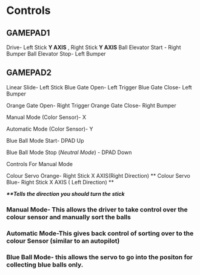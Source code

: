 # Controls 

## GAMEPAD1

Drive- Left Stick **Y AXIS** , Right Stick **Y AXIS**
Ball Elevator Start - Right Bumper 
Ball Elevator Stop- Left Bumper

## GAMEPAD2

Linear Slide- Left Stick 
Blue Gate Open- Left Trigger
Blue Gate Close- Left Bumper

Orange Gate Open- Right Trigger
Orange Gate Close- Right Bumper

Manual Mode (Color Sensor)- X

Automatic Mode (Color Sensor)- Y 

Blue Ball Mode Start- DPAD Up

Blue Ball Mode Stop (_Neutral Mode_) - DPAD Down




Controls For Manual Mode

Colour Servo Orange- Right Stick X AXIS(Right Direction) **
Colour Servo Blue- Right Stick X AXIS ( Left Direction) **


**_****Tells the direction you should turn the stick**_**









### Manual Mode- This allows the driver to take control over the colour sensor and manually sort the balls 
### Automatic Mode-This gives back control of sorting over to the colour Sensor  (similar to an autopilot) 


### Blue Ball Mode- this allows the servo to go into the positon for collecting blue balls only. 
